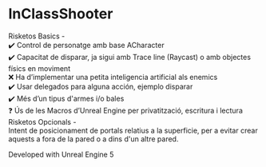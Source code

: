 # InClassShooter

Risketos Basics - <br>
  :heavy_check_mark: Control de personatge amb base ACharacter<br>
  :heavy_check_mark: Capacitat de disparar, ja sigui amb Trace line (Raycast) o amb objectes físics en moviment<br>
  :x: Ha d’implementar una petita inteligencia artificial als enemics<br>
  :heavy_check_mark: Usar delegados para alguna acción, ejemplo disparar<br>
  :heavy_check_mark: Més d’un tipus d'armes i/o bales<br>
  :question: Ús de les Macros d’Unreal Engine per privatització, escritura i lectura<br>
Risketos Opcionals -<br>
Intent de posicionament de portals relatius a la superficie, per a evitar crear aquests a fora de la pared o a dins d'un altre pared.

Developed with Unreal Engine 5
